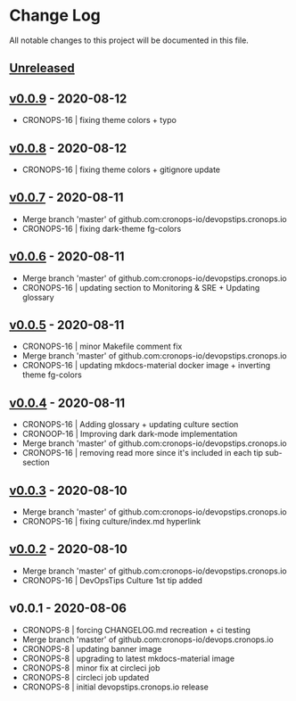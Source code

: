 # Change Log

All notable changes to this project will be documented in this file.

<a name="unreleased"></a>
## [Unreleased]



<a name="v0.0.9"></a>
## [v0.0.9] - 2020-08-12

- CRONOPS-16 | fixing theme colors + typo


<a name="v0.0.8"></a>
## [v0.0.8] - 2020-08-12

- CRONOPS-16 | fixing theme colors + gitignore update


<a name="v0.0.7"></a>
## [v0.0.7] - 2020-08-11

- Merge branch 'master' of github.com:cronops-io/devopstips.cronops.io
- CRONOPS-16 | fixing dark-theme fg-colors


<a name="v0.0.6"></a>
## [v0.0.6] - 2020-08-11

- Merge branch 'master' of github.com:cronops-io/devopstips.cronops.io
- CRONOPS-16 | updating section to Monitoring & SRE + Updating glossary


<a name="v0.0.5"></a>
## [v0.0.5] - 2020-08-11

- CRONOPS-16 | minor Makefile comment fix
- Merge branch 'master' of github.com:cronops-io/devopstips.cronops.io
- CRONOPS-16 | updating mkdocs-material docker image + inverting theme fg-colors


<a name="v0.0.4"></a>
## [v0.0.4] - 2020-08-11

- CRONOPS-16 | Adding glossary + updating culture section
- CRONOOP-16 | Improving dark dark-mode implementation
- Merge branch 'master' of github.com:cronops-io/devopstips.cronops.io
- CRONOPS-16 | removing read more since it's included in each tip sub-section


<a name="v0.0.3"></a>
## [v0.0.3] - 2020-08-10

- Merge branch 'master' of github.com:cronops-io/devopstips.cronops.io
- CRONOPS-16 | fixing culture/index.md hyperlink


<a name="v0.0.2"></a>
## [v0.0.2] - 2020-08-10

- Merge branch 'master' of github.com:cronops-io/devopstips.cronops.io
- CRONOPS-16 | DevOpsTips Culture 1st tip added


<a name="v0.0.1"></a>
## v0.0.1 - 2020-08-06

- CRONOPS-8 | forcing CHANGELOG.md recreation + ci testing
- Merge branch 'master' of github.com:cronops-io/devops.cronops.io
- CRONOPS-8 | updating banner image
- CRONOPS-8 | upgrading to latest mkdocs-material image
- CRONOPS-8 | minor fix at circleci job
- CRONOPS-8 | circleci job updated
- CRONOPS-8 | initial devopstips.cronops.io release


[Unreleased]: https://github.com/cronops-io/devopstips.cronops.io/compare/v0.0.9...HEAD
[v0.0.9]: https://github.com/cronops-io/devopstips.cronops.io/compare/v0.0.8...v0.0.9
[v0.0.8]: https://github.com/cronops-io/devopstips.cronops.io/compare/v0.0.7...v0.0.8
[v0.0.7]: https://github.com/cronops-io/devopstips.cronops.io/compare/v0.0.6...v0.0.7
[v0.0.6]: https://github.com/cronops-io/devopstips.cronops.io/compare/v0.0.5...v0.0.6
[v0.0.5]: https://github.com/cronops-io/devopstips.cronops.io/compare/v0.0.4...v0.0.5
[v0.0.4]: https://github.com/cronops-io/devopstips.cronops.io/compare/v0.0.3...v0.0.4
[v0.0.3]: https://github.com/cronops-io/devopstips.cronops.io/compare/v0.0.2...v0.0.3
[v0.0.2]: https://github.com/cronops-io/devopstips.cronops.io/compare/v0.0.1...v0.0.2
